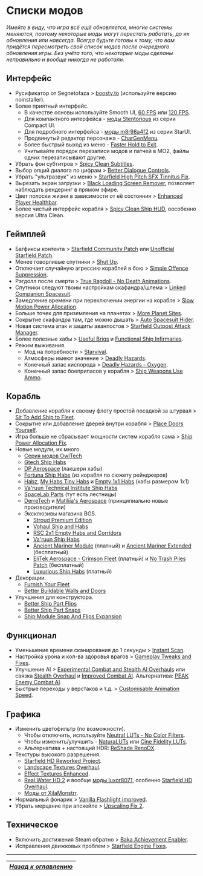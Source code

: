 # Списки модов

*Имейте в виду, что игра всё ещё обновляется, многие системы меняются, поэтому некоторые моды могут перестать работать, до их обновления или навсегда. Всегда будьте готовы к тому, что вам придётся пересмотреть свой список модов после очередного обновления игры. Без учёта того, что некоторые моды сделаны неправильно и вообще никогда не работали.*

## Интерфейс

+ Русификатор от Segnetofaza > [boosty.to](https://boosty.to/segnetofaza) (используйте версию noinstaller).
+ Более приятный интерфейс.
    + В качестве основы используйте Smooth UI, [60 FPS](https://www.nexusmods.com/starfield/mods/350) или [120 FPS](https://www.nexusmods.com/starfield/mods/497).
    + Для компактного интерфейса - [моды Stentorious](https://www.nexusmods.com/starfield/users/13373850?tab=user+files) из серии Compact UI.
    + Для подробного интерфейса - [моды m8r98a4f2](https://www.nexusmods.com/starfield/users/13457320?tab=user+files) из серии StarUI.
    + Продвинутый редактор персонажа - [CharGenMenu](https://www.nexusmods.com/starfield/mods/6850).
    + Более быстрый выход из меню - [Faster Hold to Exit](https://www.nexusmods.com/starfield/mods/9289).
    + Учитывайте порядок перезаписи модов и патчей в MO2, файлы одних перезаписывают другие.
+ Убрать фон субтитров > [Spicy Clean Subtitles](https://www.nexusmods.com/starfield/mods/539).
+ Выбор опций диалога по цифрам > [Better Dialogue Controls](https://www.nexusmods.com/starfield/mods/1223).
+ Убрать "ультразвук" из меню > [Starfield High Pitch SFX Tinnitus Fix](https://www.nexusmods.com/starfield/mods/787).
+ Вырезать экран загрузки > [Black Loading Screen Remover](https://www.nexusmods.com/starfield/mods/546), позволяет наблюдать рендеринг в прямом эфире.
+ Цвет полоски жизни в зависимости от её состояния > [Enhanced Player Healthbar](https://www.nexusmods.com/starfield/mods/454).
+ Более чистый интерфейс корабля > [Spicy Clean Ship HUD](https://www.nexusmods.com/starfield/mods/529), оособенно версия Ultra Clean.

## Геймплей

+ Багфиксы контента > [Starfield Community Patch](https://www.nexusmods.com/starfield/mods/1) или [Unofficial Starfield Patch](https://www.nexusmods.com/starfield/mods/143).
+ Менее говорливые спутники > [Shut Up](https://www.nexusmods.com/starfield/mods/4895).
+ Отключает случайную агрессию кораблей в бою > [Simple Offence Suppression](https://www.nexusmods.com/starfield/mods/4456).
+ Рэгдолл после смерти > [True Ragdoll - No Death Animations](https://www.nexusmods.com/starfield/mods/3625).
+ Спутники следуют твоим настройкам скафандра/шлема > [Linked Companion Spacesuit](https://www.nexusmods.com/starfield/mods/2632).
+ Замедление времени при переключении энергии на корабле > [Slow Motion Power Allocation](https://www.nexusmods.com/starfield/mods/2961).
+ Больше точек для приземления на планетах > [More Planet Sites](https://www.nexusmods.com/starfield/mods/2145).
+ Сокрытие скафандра там, где можно дышать > [Auto Spacesuit Hider](https://www.nexusmods.com/starfield/mods/7432).
+ Новая система атак и защиты аванпостов > [Starfield Outpost Attack Manager](https://www.nexusmods.com/starfield/mods/6671).
+ Более полезные хабы > [Useful Brigs](https://www.nexusmods.com/starfield/mods/8139) и [Functional Ship Infirmaries](https://www.nexusmods.com/starfield/mods/6386).
+ Режим выживания.
    + Мод на потребности > [Starvival](https://www.nexusmods.com/starfield/mods/6890).
    + Атмосферы имеют значение > [Deadly Hazards](https://www.nexusmods.com/starfield/mods/5800).
    + Конечный запас кислорода > [Deadly Hazards - Oxygen](https://www.nexusmods.com/starfield/mods/7031).
    + Конечный запас боеприпасов у корабля > [Ship Weapons Use Ammo](https://www.nexusmods.com/starfield/mods/6575).

## Корабль

+ Добавление корабля к своему флоту простой посадкой за штурвал > [Sit To Add Ship to Fleet](https://www.nexusmods.com/starfield/mods/6493).
+ Сокрытие или добавление дверей внутри корабля > [Place Doors Yourself](https://www.nexusmods.com/starfield/mods/6601).
+ Игра больше не сбрасывает мощности систем корабля сама > [Ship Power Allocation Fix](https://www.nexusmods.com/starfield/mods/6707).
+ Новые модули, их много.
    + [Серия модов OwlTech](https://next.nexusmods.com/profile/sgtowl/mods?gameId=4187)
    + [Gtech Ship Habs](https://www.nexusmods.com/starfield/mods/11865)
    + [DP Aerospace](https://www.nexusmods.com/starfield/mods/11254) (лакшери хабы)
    + [Fortuna Ship Habs](https://www.nexusmods.com/starfield/mods/10891) (из корабля по сюжету рейнджеров)
    + [Habz](https://www.nexusmods.com/starfield/mods/7027), [My Habs Tiny Habs](https://www.nexusmods.com/starfield/mods/6324) и [Empty 1x1 Habs](https://www.nexusmods.com/starfield/mods/10196) (хабы размером 1х1)
    + [Va'ruun Technical Institute Ship Habs](https://www.nexusmods.com/starfield/mods/12083)
    + [SpaceLab Parts](https://www.nexusmods.com/starfield/mods/11042) (тут есть лестницы)
    + [DerreTech](https://www.nexusmods.com/starfield/mods/9185) и [Matilija's Aerospace](https://www.nexusmods.com/starfield/mods/9293) (принципиально новые производители)
    + Эксклюзивы магазина BGS.
        + [Stroud Premium Edition](https://creations.bethesda.net/en/starfield/details/c2587ce5-be5a-4c01-a59c-09fe816d3124/Stroud_Premium_Edition)
        + [Vohaul Ship and Habs](https://creations.bethesda.net/en/starfield/details/cc8e25ad-5a13-475e-b758-224637a243be/Vohaul_Ship_and_Habs)
        + [RSC 2x1 Empty Habs and Corridors](https://creations.bethesda.net/en/starfield/details/8e9e427e-d8f1-4d02-842e-a587a406fc7c/RSC_2x1_Empty_Habs_and_Corridors)
        + [Va'ruun Ship Habs](https://creations.bethesda.net/en/starfield/details/ea1b4b75-30c9-456a-8abf-c9feebc882cf/Va__39_ruun_Ship_Habs)
        + [Ancient Mariner Module](https://creations.bethesda.net/en/starfield/details/07fe73ab-6edb-471d-8769-7bff25ffeb95/Ancient_Mariner_Module) (платный) и [Ancient Mariner Extended](https://creations.bethesda.net/en/starfield/details/f12d2d5c-14a6-481d-8d07-8717af173dfd/Ancient_Mariner_Extended) (бесплатный)
        + [EliTek Aerospace - Crimson Fleet](https://creations.bethesda.net/en/starfield/details/a0bec09e-7033-4602-a01a-88ec52007107/EliTek_Aerospace___Crimson_Fleet_ship_habs) (платный) и [No Trash Piles Patch](https://creations.bethesda.net/en/starfield/details/7787e36b-ac08-4a6e-b968-8fe6729bd989/PATCH__Crimson_Fleet_habs_NO_TRASH_PILES) (бесплатный)
        + [Luxurious Ship Habs](https://creations.bethesda.net/en/starfield/details/b9021056-dc9b-442c-b944-b11787654965/Luxurious_Ship_Habs) (платный)
+ Декорации.
    + [Furnish Your Fleet](https://www.nexusmods.com/starfield/mods/12202)
    + [Better Buildable Walls and Doors](https://www.nexusmods.com/starfield/mods/11100)
+ Улучшения для конструктора.
    + [Better Ship Part Flips](https://www.nexusmods.com/starfield/mods/5953)
    + [Better Ship Part Snaps](https://www.nexusmods.com/starfield/mods/5698)
    + [Ship Module Snap And Flips Expansion](https://www.nexusmods.com/starfield/mods/11821)

## Функционал

+ Уменьшение времени сканирования до 1 секунды > [Instant Scan](https://www.nexusmods.com/starfield/mods/759).
+ Настройка урона и кол-ва здоровья врагов > [Gameplay Tweaks and Fixes](https://www.nexusmods.com/starfield/mods/241).
+ Улучшение AI > [Experimental Combat and Stealth AI Overhauls](https://www.nexusmods.com/starfield/mods/1043) или связка [Stealth Overhaul](https://www.nexusmods.com/starfield/mods/819) и [Improved Combat AI](https://www.nexusmods.com/starfield/mods/1392). Альтернатива: [PEAK Enemy Combat AI](https://www.nexusmods.com/starfield/mods/7120).
+ Быстрые переходы у верстаков и т.д. > [Customisable Animation Speed](https://www.nexusmods.com/starfield/mods/2489).

## Графика

+ Изменить цветофильтр (по возможности).
    + Чтобы отключить, используйте [Neutral LUTs - No Color Filters](https://www.nexusmods.com/starfield/mods/323).
    + Чтобы изменить/улучшить - [NaturaLUTs](https://www.nexusmods.com/starfield/mods/1119) или [Cine Fidelity LUTs](https://www.nexusmods.com/starfield/mods/3767).
    + Альтернатива + настоящий HDR: [ReShade RenoDX](https://clshortfuse.github.io/renodx/renodx-starfield.addon64).
+ Текстуры высокого разрешения.
    + [Starfield HD Reworked Project](https://www.nexusmods.com/starfield/mods/3486).
    + [Landscape Textures Overhaul](https://www.nexusmods.com/starfield/mods/3935).
    + [Effect Textures Enhanced](https://www.nexusmods.com/starfield/mods/340).
    + [Real Water HD 2](https://www.nexusmods.com/starfield/mods/10289) и вообще [моды luxor8071](https://www.nexusmods.com/starfield/users/50525966?tab=user+files), особенно [Starfield HD Overhaul](https://www.nexusmods.com/starfield/mods/5124).
    + [Моды от XilaMonstrr](https://www.nexusmods.com/starfield/users/126616023?tab=user+files).
+ Нормальный фонарик > [Vanilla Flashlight Improved](https://www.nexusmods.com/starfield/mods/701).
+ Убрать мерцание при апскейле > [Upscaling Fix 2](https://www.nexusmods.com/starfield/mods/3930).

## Техническое

+ Включить достижения Steam обратно > [Baka Achievement Enabler](https://www.nexusmods.com/starfield/mods/658).
+ Исправления движковых проблем > [Starfield Engine Fixes](https://www.nexusmods.com/starfield/mods/10457).

------

|[*Назад к оглавлению*](https://github.com/Meridiano/Starfield-Head)|
|:---:|